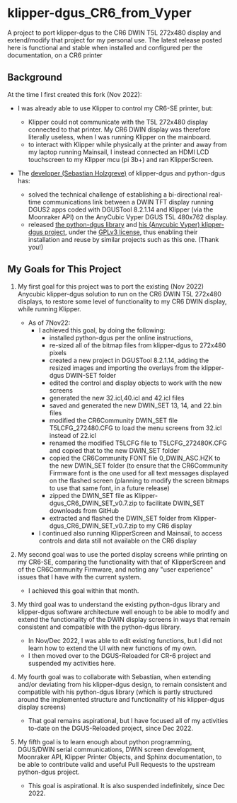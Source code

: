 # klipper-dgus_CR6_from_Vyper
A project to port klipper-dgus to the CR6 DWIN T5L 272x480 display and extend/modify that project for my personal use.
The latest release posted here is functional and stable when installed and configured per the documentation, on a CR6 printer

## Background
At the time I first created this fork (Nov 2022):

* I was already able to use Klipper to control my CR6-SE printer, but:
  * Klipper could not communicate with the T5L 272x480 display connected to that printer.  My CR6 DWIN display was therefore literally useless, when I was running Klipper on the mainboard. 
  * to interact with Klipper while physically at the printer and away from my laptop running Mainsail, I instead connected an HDMI LCD touchscreen to my Klipper mcu (pi 3b+) and ran KlipperScreen.

* The [developer (Sebastian Holzgreve)](https://github.com/seho85) of klipper-dgus and python-dgus has:
  * solved the technical challenge of establishing a bi-directional real-time communications link between a DWIN TFT display running DGUS2 apps coded with DGUSTool 8.2.1.14 and Klipper (via the Moonraker API) on the AnyCubic Vyper DGUS T5L 480x762 display.
  * released [the python-dgus library](https://github.com/seho85/python-dgus) and [his (Anycubic Vyper) klipper-dgus project](https://github.com/seho85/klipper-dgus), under the [GPLv3 license](https://github.com/seho85/python-dgus/blob/master/License), thus enabling their installation and reuse by similar projects such as this one. (Thank you!)

## My Goals for This Project
1. My first goal for this project was to port the existing (Nov 2022) Anycubic klipper-dgus solution to run on the CR6 DWIN T5L 272x480 displays, to restore some level of functionality to my CR6 DWIN display, while running Klipper. 
   - As of 7Nov22:
     - I achieved this goal, by doing the following: 
       - installed python-dgus per the online instructions, 
       - re-sized all of the bitmap files from klipper-dgus to 272x480 pixels
       - created a new project in DGUSTool 8.2.1.14, adding the resized images and importing the overlays from the klipper-dgus DWIN-SET folder
       - edited the control and display objects to work with the new screens
       - generated the new 32.icl,40.icl and 42.icl files
       - saved and generated the new DWIN_SET 13, 14, and 22.bin files
       - modified the CR6Community DWIN_SET file T5LCFG_272480.CFG to load the menu screens from 32.icl instead of 22.icl
       - renamed the modified T5LCFG file to T5LCFG_272480K.CFG and copied that to the new DWIN_SET folder
       - copied the CR6Community FONT file 0_DWIN_ASC.HZK to the new DWIN_SET folder (to ensure that the CR6Community Firmware font is the one used for all text messages displayed on the flashed screen (planning to modify the screen bitmaps to use that same font, in a future release)
       - zipped the DWIN_SET file as Klipper-dgus_CR6_DWIN_SET_v0.7.zip to facilitate DWIN_SET downloads from GitHub
       - extracted and flashed the DWIN_SET folder from Klipper-dgus_CR6_DWIN_SET_v0.7.zip to my CR6 display
     - I continued also running KlipperScreen and Mainsail, to access controls and data still not available on the CR6 display

2. My second goal was to use the ported display screens while printing on my CR6-SE, comparing the functionality with that of KlipperScreen and of the CR6Community Firmware, and noting any "user experience" issues that I have with the current system.
   - I achieved this goal within that month.
 
3. My third goal was to understand the existing python-dgus library and klipper-dgus software architecture well enough to be able to modify and extend the functionality of the DWIN display screens in ways that remain consistent and compatible with the python-dgus library.
    - In Nov/Dec 2022, I was able to edit existing functions, but I did not learn how to extend the UI with new functions of my own.
    - I then moved over to the DGUS-Reloaded for CR-6 project and suspended my activities here.
  
4. My fourth goal was to collaborate with Sebastian, when extending and/or deviating from his klipper-dgus design, to remain consistent and compatible with his python-dgus library (which is partly structured around the implemented structure and functionality of his klipper-dgus display screens)
    - That goal remains aspirational, but I have focused all of my activities to-date on the DGUS-Reloaded project, since Dec 2022.
  
5. My fifth goal is to learn enough about python programming, DGUS/DWIN serial communications, DWIN screen development, Moonraker API, Klipper Printer Objects, and Sphinx documentation, to be able to contribute valid and useful Pull Requests to the upstream python-dgus project.
     - This goal is aspirational.  It is also suspended indefinitely, since Dec 2022.

